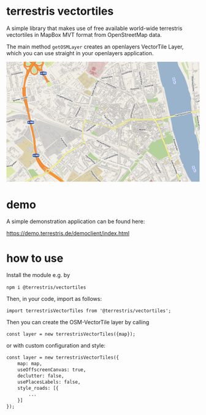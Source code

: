 # terrestris vectortiles
A simple library that makes use of free available world-wide terrestris vectortiles in MapBox MVT format from OpenStreetMap data.

The main method `getOSMLayer` creates an openlayers VectorTile Layer, which you
can use straight in your openlayers application.

![example](terrestris-vectortiles.png "Example")

# demo
A simple demonstration application can be found here:

https://demo.terrestris.de/democlient/index.html

# how to use
Install the module e.g. by

`npm i @terrestris/vectortiles`

Then, in your code, import as follows:
```
import terrestrisVectorTiles from '@terrestris/vectortiles';
```

Then you can create the OSM-VectorTile layer by calling
```
const layer = new terrestrisVectorTiles({map});
```
or with custom configuration and style:
```
const layer = new terrestrisVectorTiles({
    map: map,
    useOffscreenCanvas: true,
    declutter: false,
    usePlacesLabels: false,
    style_roads: [{
        ...
    }]
});
```
